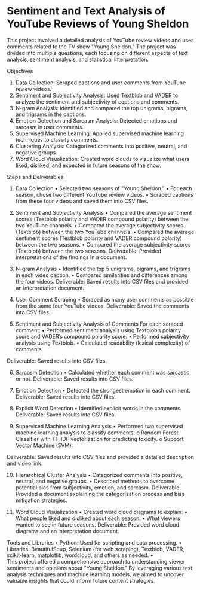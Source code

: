 # Sentiment and Text Analysis of YouTube Reviews of Young Sheldon
This project involved a detailed analysis of YouTube review videos and user comments related to the TV show "Young Sheldon." The project was divided into multiple questions, each focusing on different aspects of text analysis, sentiment analysis, and statistical interpretation.

Objectives
1.	Data Collection: Scraped captions and user comments from YouTube review videos.
2.	Sentiment and Subjectivity Analysis: Used Textblob and VADER to analyze the sentiment and subjectivity of captions and comments.
3.	N-gram Analysis: Identified and compared the top unigrams, bigrams, and trigrams in the captions.
4.	Emotion Detection and Sarcasm Analysis: Detected emotions and sarcasm in user comments.
5.	Supervised Machine Learning: Applied supervised machine learning techniques to classify comments.
6.	Clustering Analysis: Categorized comments into positive, neutral, and negative groups.
7.	Word Cloud Visualization: Created word clouds to visualize what users liked, disliked, and expected in future seasons of the show.

Steps and Deliverables
1.	 Data Collection
•	Selected two seasons of "Young Sheldon."
•	For each season, chose two different YouTube review videos.
•	Scraped captions from these four videos and saved them into CSV files.

2.	Sentiment and Subjectivity Analysis
•	Compared the average sentiment scores (Textblob polarity and VADER compound polarity) between the two YouTube channels.
•	Compared the average subjectivity scores (Textblob) between the two YouTube channels.
•	Compared the average sentiment scores (Textblob polarity and VADER compound polarity) between the two seasons.
•	Compared the average subjectivity scores (Textblob) between the two seasons.
Deliverable: Provided interpretations of the findings in a document.

3.	 N-gram Analysis
•	Identified the top 5 unigrams, bigrams, and trigrams in each video caption.
•	Compared similarities and differences among the four videos.
Deliverable: Saved results into CSV files and provided an interpretation document.

4.	User Comment Scraping
•	Scraped as many user comments as possible from the same four YouTube videos.
Deliverable: Saved the comments into CSV files.

5.	Sentiment and Subjectivity Analysis of Comments
For each scraped comment:
•	Performed sentiment analysis using Textblob’s polarity score and VADER’s compound polarity score.
•	Performed subjectivity analysis using Textblob.
•	Calculated readability (lexical complexity) of comments.

Deliverable: Saved results into CSV files.

6.	Sarcasm Detection
•	Calculated whether each comment was sarcastic or not.
Deliverable: Saved results into CSV files.

7.	Emotion Detection
•	Detected the strongest emotion in each comment.
Deliverable: Saved results into CSV files.

8.	Explicit Word Detection
•	Identified explicit words in the comments.
Deliverable: Saved results into CSV files.

9.	Supervised Machine Learning Analysis
•	Performed two supervised machine learning analysis to classify comments.
o	Random Forest Classifier with TF-IDF vectorization for predicting toxicity.
o	Support Vector Machine (SVM):

Deliverable: Saved results into CSV files and provided a detailed description and video link.

10.	 Hierarchical Cluster Analysis
•	Categorized comments into positive, neutral, and negative groups.
•	Described methods to overcome potential bias from subjectivity, emotion, and sarcasm.
Deliverable: Provided a document explaining the categorization process and bias mitigation strategies.

11.	Word Cloud Visualization
•	Created word cloud diagrams to explain:
•	What people liked and disliked about each season.
•	What viewers wanted to see in future seasons.
Deliverable: Provided word cloud diagrams and an interpretation document.

Tools and Libraries
•	Python: Used for scripting and data processing.
•	Libraries: BeautifulSoup, Selenium (for web scraping), Textblob, VADER, scikit-learn, matplotlib, wordcloud, and others as needed.
•	
This project offered a comprehensive approach to understanding viewer sentiments and opinions about "Young Sheldon." By leveraging various text analysis techniques and machine learning models, we aimed to uncover valuable insights that could inform future content strategies.


